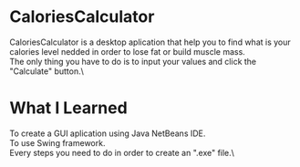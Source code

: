 # CaloriesCalculator
CaloriesCalculator is a desktop aplication that help you to find what is your calories level nedded in order to lose fat or build muscle mass.\
The only thing you have to do is to input your values and click the "Calculate" button.\

# What I Learned
To create a GUI aplication using Java NetBeans IDE.\
To use Swing framework.\
Every steps you need to do in order to create an ".exe" file.\
